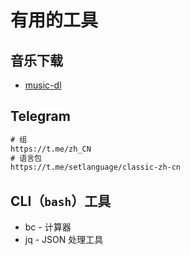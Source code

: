 # 有用的工具

## 音乐下载

- [music-dl](https://github.com/0xHJK/music-dl)


## Telegram

```txt
# 组
https://t.me/zh_CN
# 语言包
https://t.me/setlanguage/classic-zh-cn
```

## CLI（`bash`）工具

- bc - 计算器
- jq - JSON 处理工具